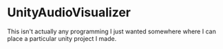 # UnityAudioVisualizer
This isn't actually any programming I just wanted somewhere where I can place a particular unity project I made.
